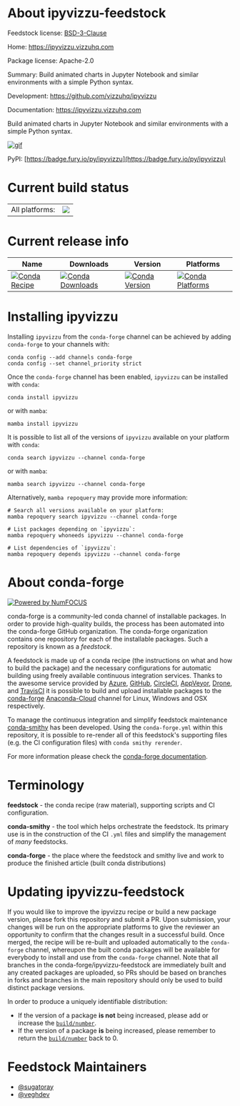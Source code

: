 About ipyvizzu-feedstock
========================

Feedstock license: [BSD-3-Clause](https://github.com/conda-forge/ipyvizzu-feedstock/blob/main/LICENSE.txt)

Home: https://ipyvizzu.vizzuhq.com

Package license: Apache-2.0

Summary: Build animated charts in Jupyter Notebook and similar environments with a simple Python syntax.

Development: https://github.com/vizzuhq/ipyvizzu

Documentation: https://ipyvizzu.vizzuhq.com

Build animated charts in Jupyter Notebook and similar environments with a simple Python syntax.

[![gif][_gif]](https://ipyvizzu.vizzuhq.com)

[_gif]: https://ipyvizzu.vizzuhq.com/latest/assets/ipyvizzu-promo.gif

PyPI: [https://badge.fury.io/py/ipyvizzu](https://badge.fury.io/py/ipyvizzu)


Current build status
====================


<table><tr><td>All platforms:</td>
    <td>
      <a href="https://dev.azure.com/conda-forge/feedstock-builds/_build/latest?definitionId=16845&branchName=main">
        <img src="https://dev.azure.com/conda-forge/feedstock-builds/_apis/build/status/ipyvizzu-feedstock?branchName=main">
      </a>
    </td>
  </tr>
</table>

Current release info
====================

| Name | Downloads | Version | Platforms |
| --- | --- | --- | --- |
| [![Conda Recipe](https://img.shields.io/badge/recipe-ipyvizzu-green.svg)](https://anaconda.org/conda-forge/ipyvizzu) | [![Conda Downloads](https://img.shields.io/conda/dn/conda-forge/ipyvizzu.svg)](https://anaconda.org/conda-forge/ipyvizzu) | [![Conda Version](https://img.shields.io/conda/vn/conda-forge/ipyvizzu.svg)](https://anaconda.org/conda-forge/ipyvizzu) | [![Conda Platforms](https://img.shields.io/conda/pn/conda-forge/ipyvizzu.svg)](https://anaconda.org/conda-forge/ipyvizzu) |

Installing ipyvizzu
===================

Installing `ipyvizzu` from the `conda-forge` channel can be achieved by adding `conda-forge` to your channels with:

```
conda config --add channels conda-forge
conda config --set channel_priority strict
```

Once the `conda-forge` channel has been enabled, `ipyvizzu` can be installed with `conda`:

```
conda install ipyvizzu
```

or with `mamba`:

```
mamba install ipyvizzu
```

It is possible to list all of the versions of `ipyvizzu` available on your platform with `conda`:

```
conda search ipyvizzu --channel conda-forge
```

or with `mamba`:

```
mamba search ipyvizzu --channel conda-forge
```

Alternatively, `mamba repoquery` may provide more information:

```
# Search all versions available on your platform:
mamba repoquery search ipyvizzu --channel conda-forge

# List packages depending on `ipyvizzu`:
mamba repoquery whoneeds ipyvizzu --channel conda-forge

# List dependencies of `ipyvizzu`:
mamba repoquery depends ipyvizzu --channel conda-forge
```


About conda-forge
=================

[![Powered by
NumFOCUS](https://img.shields.io/badge/powered%20by-NumFOCUS-orange.svg?style=flat&colorA=E1523D&colorB=007D8A)](https://numfocus.org)

conda-forge is a community-led conda channel of installable packages.
In order to provide high-quality builds, the process has been automated into the
conda-forge GitHub organization. The conda-forge organization contains one repository
for each of the installable packages. Such a repository is known as a *feedstock*.

A feedstock is made up of a conda recipe (the instructions on what and how to build
the package) and the necessary configurations for automatic building using freely
available continuous integration services. Thanks to the awesome service provided by
[Azure](https://azure.microsoft.com/en-us/services/devops/), [GitHub](https://github.com/),
[CircleCI](https://circleci.com/), [AppVeyor](https://www.appveyor.com/),
[Drone](https://cloud.drone.io/welcome), and [TravisCI](https://travis-ci.com/)
it is possible to build and upload installable packages to the
[conda-forge](https://anaconda.org/conda-forge) [Anaconda-Cloud](https://anaconda.org/)
channel for Linux, Windows and OSX respectively.

To manage the continuous integration and simplify feedstock maintenance
[conda-smithy](https://github.com/conda-forge/conda-smithy) has been developed.
Using the ``conda-forge.yml`` within this repository, it is possible to re-render all of
this feedstock's supporting files (e.g. the CI configuration files) with ``conda smithy rerender``.

For more information please check the [conda-forge documentation](https://conda-forge.org/docs/).

Terminology
===========

**feedstock** - the conda recipe (raw material), supporting scripts and CI configuration.

**conda-smithy** - the tool which helps orchestrate the feedstock.
                   Its primary use is in the construction of the CI ``.yml`` files
                   and simplify the management of *many* feedstocks.

**conda-forge** - the place where the feedstock and smithy live and work to
                  produce the finished article (built conda distributions)


Updating ipyvizzu-feedstock
===========================

If you would like to improve the ipyvizzu recipe or build a new
package version, please fork this repository and submit a PR. Upon submission,
your changes will be run on the appropriate platforms to give the reviewer an
opportunity to confirm that the changes result in a successful build. Once
merged, the recipe will be re-built and uploaded automatically to the
`conda-forge` channel, whereupon the built conda packages will be available for
everybody to install and use from the `conda-forge` channel.
Note that all branches in the conda-forge/ipyvizzu-feedstock are
immediately built and any created packages are uploaded, so PRs should be based
on branches in forks and branches in the main repository should only be used to
build distinct package versions.

In order to produce a uniquely identifiable distribution:
 * If the version of a package **is not** being increased, please add or increase
   the [``build/number``](https://docs.conda.io/projects/conda-build/en/latest/resources/define-metadata.html#build-number-and-string).
 * If the version of a package **is** being increased, please remember to return
   the [``build/number``](https://docs.conda.io/projects/conda-build/en/latest/resources/define-metadata.html#build-number-and-string)
   back to 0.

Feedstock Maintainers
=====================

* [@sugatoray](https://github.com/sugatoray/)
* [@veghdev](https://github.com/veghdev/)

